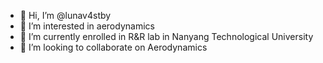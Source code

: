 - 👋 Hi, I’m @lunav4stby
- 👀 I’m interested in aerodynamics
- 🌱 I’m currently enrolled in R&R lab in Nanyang Technological University
- 💞️ I’m looking to collaborate on Aerodynamics


<!---
lunav4stby/lunav4stby is a ✨ special ✨ repository because its `README.md` (this file) appears on your GitHub profile.
You can click the Preview link to take a look at your changes.
--->

